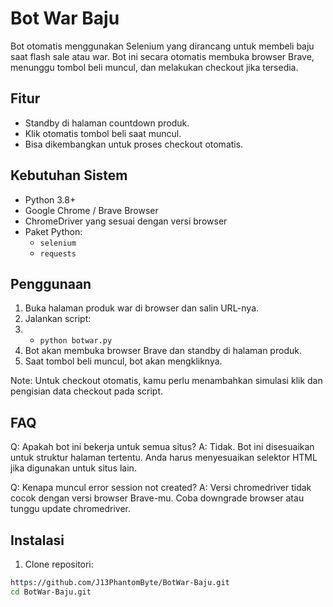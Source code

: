 # Bot War Baju

Bot otomatis menggunakan Selenium yang dirancang untuk membeli baju saat flash sale atau war. Bot ini secara otomatis membuka browser Brave, menunggu tombol beli muncul, dan melakukan checkout jika tersedia.

## Fitur

- Standby di halaman countdown produk.
- Klik otomatis tombol beli saat muncul.
- Bisa dikembangkan untuk proses checkout otomatis.

## Kebutuhan Sistem

- Python 3.8+
- Google Chrome / Brave Browser
- ChromeDriver yang sesuai dengan versi browser
- Paket Python:
  - `selenium`
  - `requests`
 
## Penggunaan
1. Buka halaman produk war di browser dan salin URL-nya.
2. Jalankan script:
3.  - `python botwar.py`
4. Bot akan membuka browser Brave dan standby di halaman produk.
5. Saat tombol beli muncul, bot akan mengkliknya.

Note: Untuk checkout otomatis, kamu perlu menambahkan simulasi klik dan pengisian data checkout pada script.

## FAQ
Q: Apakah bot ini bekerja untuk semua situs?
A: Tidak. Bot ini disesuaikan untuk struktur halaman tertentu. Anda harus menyesuaikan selektor HTML jika digunakan untuk situs lain.

Q: Kenapa muncul error session not created?
A: Versi chromedriver tidak cocok dengan versi browser Brave-mu. Coba downgrade browser atau tunggu update chromedriver.

## Instalasi

1. Clone repositori:

```bash
https://github.com/J13PhantomByte/BotWar-Baju.git
cd BotWar-Baju.git
